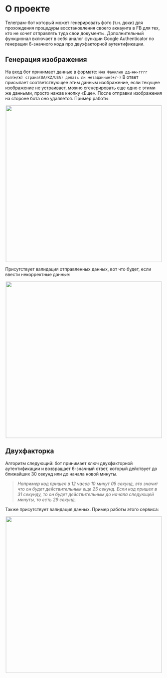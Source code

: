 # О проекте
Телеграм-бот который может генерировать фото (т.н. доки) для прохождения процедуры восстановления своего аккаунта в FB для тех, кто не хочет отправлять туда свои документы. Дополнительный функционал включает в себя аналог функции Google Authenticator по генерации 6-значного кода про двухфакторной аутентификации.

## Генерация изображения
На вход бот принимает данные в формате: `Имя Фамилия дд-мм-гггг пол(м/ж) страна(UA/KZ/USA) делать ли метаданные(+/-)`
В ответ присылает соответствующее этим данным изображение, если текущее изображение не устраивает, можно сгенерировать еще одно с этими же данными, просто нажав кнопку «Еще».
После отправки изображения на стороне бота оно удаляется.
Пример работы:
<div align="center"> <img src="https://i.imgur.com/2pULKTk.gif" width="500"/> </div>

Присутствует валидация отправленных данных, вот что будет, если ввести некорректные данные:

<div align="center"> <img src="https://i.imgur.com/IpyOFiM.gif" width="500"/> </div>


## Двухфакторка
Алгоритм следующий: бот принимает ключ двухфакторной аутентификации и возвращает 6-значный ответ, который действует до ближайших 30 секунд или до начала новой минуты.

>*Например код пришел в 12 часов 10 минут 05 секунд, это значит что он будет действительным еще 25 секунд. Если код пришел в 31 секунду, то он будет действительным до начала следующей минуты, то есть 29 секунд.*

Также присутствует валидация данных.
Пример работы этого сервиса:

<div align="center"> <img src="https://i.imgur.com/aAu8TPz.gif" width="500"/> </div>
